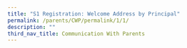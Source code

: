 ```yaml
---
title: "S1 Registration: Welcome Address by Principal"
permalink: /parents/CWP/permalink/1/1/
description: ""
third_nav_title: Communication With Parents
---
```

